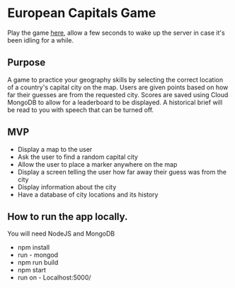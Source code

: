 # European Capitals Game

Play the game [here](https://european-capitals.herokuapp.com/), allow a few seconds
to wake up the server in case it's been idling for a while.

## Purpose

A game to practice your geography skills by selecting the correct location
of a country's capital city on the map. Users are given points based on how
far their guesses are from the requested city. Scores are saved using Cloud MongoDB
to allow for a leaderboard to be displayed. A historical brief will be read to you with
speech that can be turned off.

## MVP

- Display a map to the user
- Ask the user to find a random capital city
- Allow the user to place a marker anywhere on the map
- Display a screen telling the user how far away their guess was from the city
- Display information about the city
- Have a database of city locations and its history

## How to run the app locally.

You will need NodeJS and MongoDB

- npm install
- run - mongod
- npm run build
- npm start
- run on - Localhost:5000/
